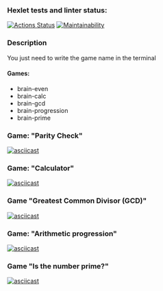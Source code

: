 ### Hexlet tests and linter status:
[![Actions Status](https://github.com/Vyacheslav-Matyushin/frontend-project-44/actions/workflows/hexlet-check.yml/badge.svg)](https://github.com/Vyacheslav-Matyushin/frontend-project-44/actions)
[![Maintainability](https://api.codeclimate.com/v1/badges/a4b5a292ecfbe5717461/maintainability)](https://codeclimate.com/github/Vyacheslav-Matyushin/brain-games/maintainability)

### Description
You just need to write the game name in the terminal

#### Games:

+ brain-even
+ brain-calc
+ brain-gcd
+ brain-progression
+ brain-prime

### Game: "Parity Check"
[![asciicast](https://asciinema.org/a/4piTWwhN4RXjoasZep17CQ0QD.svg)](https://asciinema.org/a/4piTWwhN4RXjoasZep17CQ0QD)
### Game: "Calculator"
[![asciicast](https://asciinema.org/a/A4lOhMerqWEu5wN3rdENoLi5G.svg)](https://asciinema.org/a/A4lOhMerqWEu5wN3rdENoLi5G)
### Game "Greatest Common Divisor (GCD)"
[![asciicast](https://asciinema.org/a/pABg28dgCKm4v5CzF9YGmqgXK.svg)](https://asciinema.org/a/pABg28dgCKm4v5CzF9YGmqgXK)
### Game: "Arithmetic progression"
[![asciicast](https://asciinema.org/a/j01yyJJw9GfMm8DEhaAojE72j.svg)](https://asciinema.org/a/j01yyJJw9GfMm8DEhaAojE72j)
### Game "Is the number prime?"
[![asciicast](https://asciinema.org/a/bqJSzNmdjyF7wFT2UlkMPpnn0.svg)](https://asciinema.org/a/bqJSzNmdjyF7wFT2UlkMPpnn0)